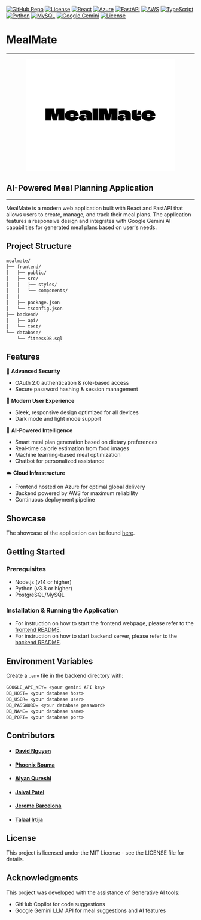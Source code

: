 [![GitHub Repo](https://img.shields.io/badge/GitHub-Repo-blue?logo=github)](https://github.com/your-repo)
[![License](https://img.shields.io/badge/license-MIT-green.svg)](LICENSE)
[![React](https://img.shields.io/badge/React-18.2-blue?logo=react)](https://reactjs.org/)
[![Azure](https://img.shields.io/badge/Hosted%20on-Azure-blue?logo=microsoft-azure)](https://azure.microsoft.com/)
[![FastAPI](https://img.shields.io/badge/FastAPI-0.95-green?logo=fastapi)](https://fastapi.tiangolo.com/)
[![AWS](https://img.shields.io/badge/Backend%20on-AWS-orange?logo=amazon-aws)](https://aws.amazon.com/)
[![TypeScript](https://img.shields.io/badge/TypeScript-4.5.4-blue?logo=typescript)](https://www.typescriptlang.org/)
[![Python](https://img.shields.io/badge/Python-3.9.7-blue?logo=python)](https://www.python.org/)
[![MySQL](https://img.shields.io/badge/MySQL-8.0-blue?logo=mysql)](https://www.mysql.com/)
[![Google Gemini](https://img.shields.io/badge/Google%20Gemini%20LLM-API-blue?logo=google)](https://cloud.google.com/gemini)
[![License](https://img.shields.io/badge/license-MIT-green.svg)](LICENSE)


# MealMate
___
<p align="center">
  <a href="https://www.mealmate.fit/">
    <img src="mealmate-high-resolution-logo.png" width="400" alt="MealMate Logo">
  </a>
</p>

## AI-Powered Meal Planning Application
___
MealMate is a modern web application built with React and FastAPI that allows users to create, manage, and track their 
meal plans. The application features a responsive design and integrates with Google Gemini AI 
capabilities for generated meal plans based on user's needs.

## Project Structure

    mealmate/
    ├── frontend/
    │   ├── public/
    │   ├── src/
    │   │   ├── styles/
    │   │   └── components/
    │   |   
    │   ├── package.json
    │   └── tsconfig.json
    ├── backend/
    │   ├── api/
    │   └── test/
    └── database/
        └── fitnessDB.sql

## Features

🔐 **Advanced Security**
- OAuth 2.0 authentication & role-based access
- Secure password hashing & session management

📱 **Modern User Experience**
- Sleek, responsive design optimized for all devices
- Dark mode and light mode support

🤖 **AI-Powered Intelligence**
- Smart meal plan generation based on dietary preferences
- Real-time calorie estimation from food images
- Machine learning-based meal optimization
- Chatbot for personalized assistance

☁️ **Cloud Infrastructure**
- Frontend hosted on Azure for optimal global delivery
- Backend powered by AWS for maximum reliability
- Continuous deployment pipeline

## Showcase
The showcase of the application can be found [here](Showcase.md).
## Getting Started

### Prerequisites
- Node.js (v14 or higher)
- Python (v3.8 or higher)
- PostgreSQL/MySQL

### Installation & Running the Application

- For instruction on how to start the frontend webpage, please refer to the [frontend README](frontend/README.md).
- For instruction on how to start backend server, please refer to the [backend README](backend/README.md).

## Environment Variables

Create a `.env` file in the backend directory with:

    GOOGLE_API_KEY= <your gemini API key>
    DB_HOST= <your database host>
    DB_USER= <your database user>
    DB_PASSWORD= <your database password>
    DB_NAME= <your database name>
    DB_PORT= <your database port>

## Contributors
 - #### [David Nguyen](https://github.com/DavidNg32)
 - #### [Phoenix Bouma](https://github.com/boumster)
 - #### [Alyan Qureshi](https://github.com/AlyanQureshi)
 - #### [Jaival Patel](https://github.com/jaivalp22)
 - #### [Jerome Barcelona](https://github.com/jaybarc)
 - #### [Talaal Irtija](https://github.com/tirtija)

## License

This project is licensed under the MIT License - see the LICENSE file for details.

## Acknowledgments

This project was developed with the assistance of Generative AI tools:
- GitHub Copilot for code suggestions
- Google Gemini LLM API for meal suggestions and AI features